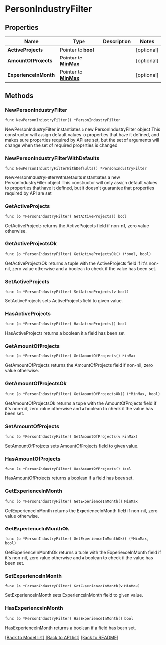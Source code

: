 # PersonIndustryFilter

## Properties

Name | Type | Description | Notes
------------ | ------------- | ------------- | -------------
**ActiveProjects** | Pointer to **bool** |  | [optional] 
**AmountOfProjects** | Pointer to [**MinMax**](MinMax.md) |  | [optional] 
**ExperienceInMonth** | Pointer to [**MinMax**](MinMax.md) |  | [optional] 

## Methods

### NewPersonIndustryFilter

`func NewPersonIndustryFilter() *PersonIndustryFilter`

NewPersonIndustryFilter instantiates a new PersonIndustryFilter object
This constructor will assign default values to properties that have it defined,
and makes sure properties required by API are set, but the set of arguments
will change when the set of required properties is changed

### NewPersonIndustryFilterWithDefaults

`func NewPersonIndustryFilterWithDefaults() *PersonIndustryFilter`

NewPersonIndustryFilterWithDefaults instantiates a new PersonIndustryFilter object
This constructor will only assign default values to properties that have it defined,
but it doesn't guarantee that properties required by API are set

### GetActiveProjects

`func (o *PersonIndustryFilter) GetActiveProjects() bool`

GetActiveProjects returns the ActiveProjects field if non-nil, zero value otherwise.

### GetActiveProjectsOk

`func (o *PersonIndustryFilter) GetActiveProjectsOk() (*bool, bool)`

GetActiveProjectsOk returns a tuple with the ActiveProjects field if it's non-nil, zero value otherwise
and a boolean to check if the value has been set.

### SetActiveProjects

`func (o *PersonIndustryFilter) SetActiveProjects(v bool)`

SetActiveProjects sets ActiveProjects field to given value.

### HasActiveProjects

`func (o *PersonIndustryFilter) HasActiveProjects() bool`

HasActiveProjects returns a boolean if a field has been set.

### GetAmountOfProjects

`func (o *PersonIndustryFilter) GetAmountOfProjects() MinMax`

GetAmountOfProjects returns the AmountOfProjects field if non-nil, zero value otherwise.

### GetAmountOfProjectsOk

`func (o *PersonIndustryFilter) GetAmountOfProjectsOk() (*MinMax, bool)`

GetAmountOfProjectsOk returns a tuple with the AmountOfProjects field if it's non-nil, zero value otherwise
and a boolean to check if the value has been set.

### SetAmountOfProjects

`func (o *PersonIndustryFilter) SetAmountOfProjects(v MinMax)`

SetAmountOfProjects sets AmountOfProjects field to given value.

### HasAmountOfProjects

`func (o *PersonIndustryFilter) HasAmountOfProjects() bool`

HasAmountOfProjects returns a boolean if a field has been set.

### GetExperienceInMonth

`func (o *PersonIndustryFilter) GetExperienceInMonth() MinMax`

GetExperienceInMonth returns the ExperienceInMonth field if non-nil, zero value otherwise.

### GetExperienceInMonthOk

`func (o *PersonIndustryFilter) GetExperienceInMonthOk() (*MinMax, bool)`

GetExperienceInMonthOk returns a tuple with the ExperienceInMonth field if it's non-nil, zero value otherwise
and a boolean to check if the value has been set.

### SetExperienceInMonth

`func (o *PersonIndustryFilter) SetExperienceInMonth(v MinMax)`

SetExperienceInMonth sets ExperienceInMonth field to given value.

### HasExperienceInMonth

`func (o *PersonIndustryFilter) HasExperienceInMonth() bool`

HasExperienceInMonth returns a boolean if a field has been set.


[[Back to Model list]](../README.md#documentation-for-models) [[Back to API list]](../README.md#documentation-for-api-endpoints) [[Back to README]](../README.md)


